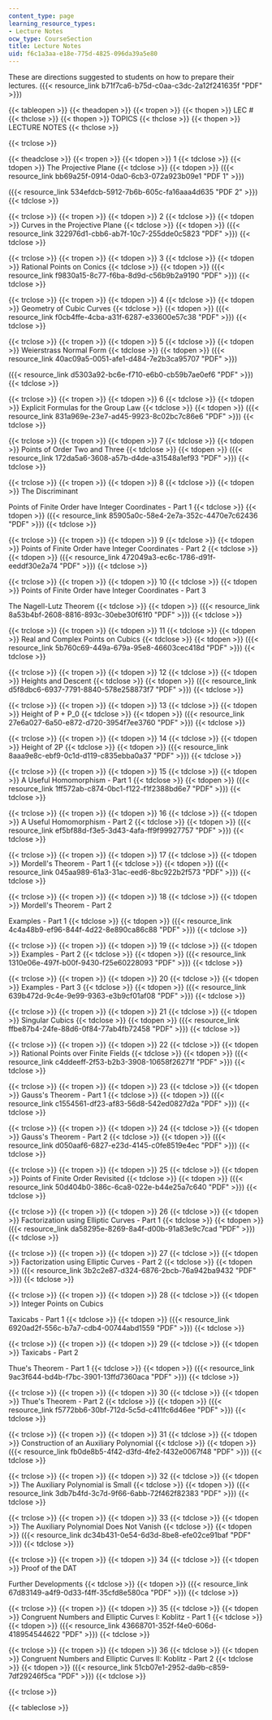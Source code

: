 ```yaml
---
content_type: page
learning_resource_types:
- Lecture Notes
ocw_type: CourseSection
title: Lecture Notes
uid: f6c1a3aa-e18e-775d-4825-096da39a5e80
---
```


These are directions suggested to students on how to prepare their lectures. ({{< resource_link b71f7ca6-b75d-c0aa-c3dc-2a12f241635f "PDF" >}})

{{< tableopen >}}
{{< theadopen >}}
{{< tropen >}}
{{< thopen >}}
LEC #
{{< thclose >}}
{{< thopen >}}
TOPICS
{{< thclose >}}
{{< thopen >}}
LECTURE NOTES
{{< thclose >}}

{{< trclose >}}

{{< theadclose >}}
{{< tropen >}}
{{< tdopen >}}
1
{{< tdclose >}}
{{< tdopen >}}
The Projective Plane
{{< tdclose >}}
{{< tdopen >}}
({{< resource_link bb69a25f-0914-0da0-6cb3-072a923b09e1 "PDF 1" >}})  
  
({{< resource_link 534efdcb-5912-7b6b-605c-fa16aaa4d635 "PDF 2" >}})
{{< tdclose >}}

{{< trclose >}}
{{< tropen >}}
{{< tdopen >}}
2
{{< tdclose >}}
{{< tdopen >}}
Curves in the Projective Plane
{{< tdclose >}}
{{< tdopen >}}
({{< resource_link 322976d1-cbb6-ab7f-10c7-255dde0c5823 "PDF" >}})
{{< tdclose >}}

{{< trclose >}}
{{< tropen >}}
{{< tdopen >}}
3
{{< tdclose >}}
{{< tdopen >}}
Rational Points on Conics
{{< tdclose >}}
{{< tdopen >}}
({{< resource_link f9830a15-8c77-f6ba-8d9d-c56b9b2a9190 "PDF" >}})
{{< tdclose >}}

{{< trclose >}}
{{< tropen >}}
{{< tdopen >}}
4
{{< tdclose >}}
{{< tdopen >}}
Geometry of Cubic Curves
{{< tdclose >}}
{{< tdopen >}}
({{< resource_link f0cb4ffe-4cba-a31f-6287-e33600e57c38 "PDF" >}})
{{< tdclose >}}

{{< trclose >}}
{{< tropen >}}
{{< tdopen >}}
5
{{< tdclose >}}
{{< tdopen >}}
Weierstrass Normal Form
{{< tdclose >}}
{{< tdopen >}}
({{< resource_link 40ac09a5-0051-afe1-d484-7e2b3ca95707 "PDF" >}})  
  
({{< resource_link d5303a92-bc6e-f710-e6b0-cb59b7ae0ef6 "PDF" >}})
{{< tdclose >}}

{{< trclose >}}
{{< tropen >}}
{{< tdopen >}}
6
{{< tdclose >}}
{{< tdopen >}}
Explicit Formulas for the Group Law
{{< tdclose >}}
{{< tdopen >}}
({{< resource_link 831a969e-23e7-ad45-9923-8c02bc7c86e6 "PDF" >}})
{{< tdclose >}}

{{< trclose >}}
{{< tropen >}}
{{< tdopen >}}
7
{{< tdclose >}}
{{< tdopen >}}
Points of Order Two and Three
{{< tdclose >}}
{{< tdopen >}}
({{< resource_link 172da5a6-3608-a57b-d4de-a31548a1ef93 "PDF" >}})
{{< tdclose >}}

{{< trclose >}}
{{< tropen >}}
{{< tdopen >}}
8
{{< tdclose >}}
{{< tdopen >}}
The Discriminant  
  
Points of Finite Order have Integer Coordinates - Part 1
{{< tdclose >}}
{{< tdopen >}}
({{< resource_link 85905a0c-58e4-2e7a-352c-4470e7c62436 "PDF" >}})
{{< tdclose >}}

{{< trclose >}}
{{< tropen >}}
{{< tdopen >}}
9
{{< tdclose >}}
{{< tdopen >}}
Points of Finite Order have Integer Coordinates - Part 2
{{< tdclose >}}
{{< tdopen >}}
({{< resource_link 472049a3-ec6c-1786-d91f-eeddf30e2a74 "PDF" >}})
{{< tdclose >}}

{{< trclose >}}
{{< tropen >}}
{{< tdopen >}}
10
{{< tdclose >}}
{{< tdopen >}}
Points of Finite Order have Integer Coordinates - Part 3  
  
The Nagell-Lutz Theorem
{{< tdclose >}}
{{< tdopen >}}
({{< resource_link 8a53b4bf-2608-8816-893c-30ebe30f61f0 "PDF" >}})
{{< tdclose >}}

{{< trclose >}}
{{< tropen >}}
{{< tdopen >}}
11
{{< tdclose >}}
{{< tdopen >}}
Real and Complex Points on Cubics
{{< tdclose >}}
{{< tdopen >}}
({{< resource_link 5b760c69-449a-679a-95e8-46603cec418d "PDF" >}})
{{< tdclose >}}

{{< trclose >}}
{{< tropen >}}
{{< tdopen >}}
12
{{< tdclose >}}
{{< tdopen >}}
Heights and Descent
{{< tdclose >}}
{{< tdopen >}}
({{< resource_link d5f8dbc6-6937-7791-8840-578e258873f7 "PDF" >}})
{{< tdclose >}}

{{< trclose >}}
{{< tropen >}}
{{< tdopen >}}
13
{{< tdclose >}}
{{< tdopen >}}
Height of P + P\_0
{{< tdclose >}}
{{< tdopen >}}
({{< resource_link 27e6a027-6a50-e872-d720-3954f7ee3760 "PDF" >}})
{{< tdclose >}}

{{< trclose >}}
{{< tropen >}}
{{< tdopen >}}
14
{{< tdclose >}}
{{< tdopen >}}
Height of 2P
{{< tdclose >}}
{{< tdopen >}}
({{< resource_link 8aaa9e8c-ebf9-0c1d-d119-c835ebba0a37 "PDF" >}})
{{< tdclose >}}

{{< trclose >}}
{{< tropen >}}
{{< tdopen >}}
15
{{< tdclose >}}
{{< tdopen >}}
A Useful Homomorphism - Part 1
{{< tdclose >}}
{{< tdopen >}}
({{< resource_link 1ff572ab-c874-0bc1-f122-f1f2388bd6e7 "PDF" >}})
{{< tdclose >}}

{{< trclose >}}
{{< tropen >}}
{{< tdopen >}}
16
{{< tdclose >}}
{{< tdopen >}}
A Useful Homomorphism - Part 2
{{< tdclose >}}
{{< tdopen >}}
({{< resource_link ef5bf88d-f3e5-3d43-4afa-ff9f99927757 "PDF" >}})
{{< tdclose >}}

{{< trclose >}}
{{< tropen >}}
{{< tdopen >}}
17
{{< tdclose >}}
{{< tdopen >}}
Mordell's Theorem - Part 1
{{< tdclose >}}
{{< tdopen >}}
({{< resource_link 045aa989-61a3-31ac-eed6-8bc922b2f573 "PDF" >}})
{{< tdclose >}}

{{< trclose >}}
{{< tropen >}}
{{< tdopen >}}
18
{{< tdclose >}}
{{< tdopen >}}
Mordell's Theorem - Part 2  
  
Examples - Part 1
{{< tdclose >}}
{{< tdopen >}}
({{< resource_link 4c4a48b9-ef96-844f-4d22-8e890ca86c88 "PDF" >}})
{{< tdclose >}}

{{< trclose >}}
{{< tropen >}}
{{< tdopen >}}
19
{{< tdclose >}}
{{< tdopen >}}
Examples - Part 2
{{< tdclose >}}
{{< tdopen >}}
({{< resource_link 1310e06e-497f-b00f-9430-f25e60228093 "PDF" >}})
{{< tdclose >}}

{{< trclose >}}
{{< tropen >}}
{{< tdopen >}}
20
{{< tdclose >}}
{{< tdopen >}}
Examples - Part 3
{{< tdclose >}}
{{< tdopen >}}
({{< resource_link 639b472d-9c4e-9e99-9363-e3b9cf01af08 "PDF" >}})
{{< tdclose >}}

{{< trclose >}}
{{< tropen >}}
{{< tdopen >}}
21
{{< tdclose >}}
{{< tdopen >}}
Singular Cubics
{{< tdclose >}}
{{< tdopen >}}
({{< resource_link ffbe87b4-24fe-88d6-0f84-77ab4fb72458 "PDF" >}})
{{< tdclose >}}

{{< trclose >}}
{{< tropen >}}
{{< tdopen >}}
22
{{< tdclose >}}
{{< tdopen >}}
Rational Points over Finite Fields
{{< tdclose >}}
{{< tdopen >}}
({{< resource_link c4ddeeff-2f53-b2b3-3908-10658f26271f "PDF" >}})
{{< tdclose >}}

{{< trclose >}}
{{< tropen >}}
{{< tdopen >}}
23
{{< tdclose >}}
{{< tdopen >}}
Gauss's Theorem - Part 1
{{< tdclose >}}
{{< tdopen >}}
({{< resource_link c1554561-df23-af83-56d8-542ed0827d2a "PDF" >}})
{{< tdclose >}}

{{< trclose >}}
{{< tropen >}}
{{< tdopen >}}
24
{{< tdclose >}}
{{< tdopen >}}
Gauss's Theorem - Part 2
{{< tdclose >}}
{{< tdopen >}}
({{< resource_link d050aaf6-6827-e23d-4145-c0fe8519e4ec "PDF" >}})
{{< tdclose >}}

{{< trclose >}}
{{< tropen >}}
{{< tdopen >}}
25
{{< tdclose >}}
{{< tdopen >}}
Points of Finite Order Revisited
{{< tdclose >}}
{{< tdopen >}}
({{< resource_link 50d404b0-386c-6ca8-022e-b44e25a7c640 "PDF" >}})
{{< tdclose >}}

{{< trclose >}}
{{< tropen >}}
{{< tdopen >}}
26
{{< tdclose >}}
{{< tdopen >}}
Factorization using Elliptic Curves - Part 1
{{< tdclose >}}
{{< tdopen >}}
({{< resource_link da58295e-8269-8a4f-d00b-91a83e9c7cad "PDF" >}})
{{< tdclose >}}

{{< trclose >}}
{{< tropen >}}
{{< tdopen >}}
27
{{< tdclose >}}
{{< tdopen >}}
Factorization using Elliptic Curves - Part 2
{{< tdclose >}}
{{< tdopen >}}
({{< resource_link 3b2c2e87-d324-6876-2bcb-76a942ba9432 "PDF" >}})
{{< tdclose >}}

{{< trclose >}}
{{< tropen >}}
{{< tdopen >}}
28
{{< tdclose >}}
{{< tdopen >}}
Integer Points on Cubics  
  
Taxicabs - Part 1
{{< tdclose >}}
{{< tdopen >}}
({{< resource_link 6920ad2f-556c-b7a7-cdb4-00744abd1559 "PDF" >}})
{{< tdclose >}}

{{< trclose >}}
{{< tropen >}}
{{< tdopen >}}
29
{{< tdclose >}}
{{< tdopen >}}
Taxicabs - Part 2  
  
Thue's Theorem - Part 1
{{< tdclose >}}
{{< tdopen >}}
({{< resource_link 9ac3f644-bd4b-f7bc-3901-13ffd7360aca "PDF" >}})
{{< tdclose >}}

{{< trclose >}}
{{< tropen >}}
{{< tdopen >}}
30
{{< tdclose >}}
{{< tdopen >}}
Thue's Theorem - Part 2
{{< tdclose >}}
{{< tdopen >}}
({{< resource_link f5772bb6-30bf-712d-5c5d-c411fc6d46ee "PDF" >}})
{{< tdclose >}}

{{< trclose >}}
{{< tropen >}}
{{< tdopen >}}
31
{{< tdclose >}}
{{< tdopen >}}
Construction of an Auxiliary Polynomial
{{< tdclose >}}
{{< tdopen >}}
({{< resource_link fb0de8b5-4f42-d3fd-4fe2-f432e0067f48 "PDF" >}})
{{< tdclose >}}

{{< trclose >}}
{{< tropen >}}
{{< tdopen >}}
32
{{< tdclose >}}
{{< tdopen >}}
The Auxiliary Polynomial is Small
{{< tdclose >}}
{{< tdopen >}}
({{< resource_link 3db7b4fd-3c7d-9f66-6abb-72f462f82383 "PDF" >}})
{{< tdclose >}}

{{< trclose >}}
{{< tropen >}}
{{< tdopen >}}
33
{{< tdclose >}}
{{< tdopen >}}
The Auxiliary Polynomial Does Not Vanish
{{< tdclose >}}
{{< tdopen >}}
({{< resource_link dc34b431-0e54-6d3d-8be8-efe02ce91baf "PDF" >}})
{{< tdclose >}}

{{< trclose >}}
{{< tropen >}}
{{< tdopen >}}
34
{{< tdclose >}}
{{< tdopen >}}
Proof of the DAT  
  
Further Developments
{{< tdclose >}}
{{< tdopen >}}
({{< resource_link 67d83149-a4f9-0d33-f4ff-35cfd8e580ca "PDF" >}})
{{< tdclose >}}

{{< trclose >}}
{{< tropen >}}
{{< tdopen >}}
35
{{< tdclose >}}
{{< tdopen >}}
Congruent Numbers and Elliptic Curves I: Koblitz - Part 1
{{< tdclose >}}
{{< tdopen >}}
({{< resource_link 43668701-352f-f4e0-606d-418954544622 "PDF" >}})
{{< tdclose >}}

{{< trclose >}}
{{< tropen >}}
{{< tdopen >}}
36
{{< tdclose >}}
{{< tdopen >}}
Congruent Numbers and Elliptic Curves II: Koblitz - Part 2
{{< tdclose >}}
{{< tdopen >}}
({{< resource_link 51cb07e1-2952-da9b-c859-7df29246f5ca "PDF" >}})
{{< tdclose >}}

{{< trclose >}}

{{< tableclose >}}
